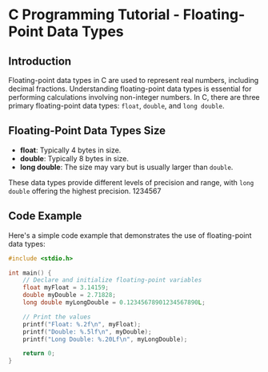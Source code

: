 # C Programming Tutorial - Floating-Point Data Types

## Introduction

Floating-point data types in C are used to represent real numbers, including decimal fractions. Understanding floating-point data types is essential for performing calculations involving non-integer numbers. In C, there are three primary floating-point data types: `float`, `double`, and `long double`.

## Floating-Point Data Types Size

- **float**: Typically 4 bytes in size.
- **double**: Typically 8 bytes in size.
- **long double**: The size may vary but is usually larger than `double`.

These data types provide different levels of precision and range, with `long double` offering the highest precision.
1234567
## Code Example

Here's a simple code example that demonstrates the use of floating-point data types:

```c
#include <stdio.h>

int main() {
    // Declare and initialize floating-point variables
    float myFloat = 3.14159;
    double myDouble = 2.71828;
    long double myLongDouble = 0.12345678901234567890L;

    // Print the values
    printf("Float: %.2f\n", myFloat);
    printf("Double: %.5lf\n", myDouble);
    printf("Long Double: %.20Lf\n", myLongDouble);

    return 0;
}

